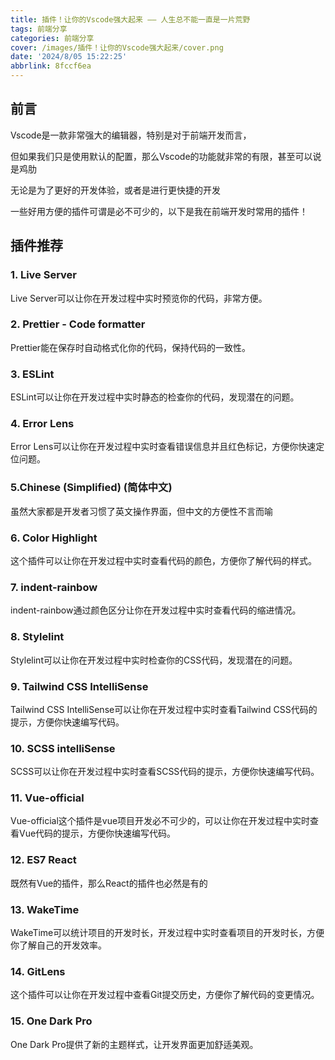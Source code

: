 ```yaml
---
title: 插件！让你的Vscode强大起来 —— 人生总不能一直是一片荒野
tags: 前端分享
categories: 前端分享
cover: /images/插件！让你的Vscode强大起来/cover.png
date: '2024/8/05 15:22:25'
abbrlink: 8fccf6ea
---
```


## 前言

Vscode是一款非常强大的编辑器，特别是对于前端开发而言，

但如果我们只是使用默认的配置，那么Vscode的功能就非常的有限，甚至可以说是鸡肋

无论是为了更好的开发体验，或者是进行更快捷的开发

一些好用方便的插件可谓是必不可少的，以下是我在前端开发时常用的插件！

## 插件推荐

### 1. Live Server

Live Server可以让你在开发过程中实时预览你的代码，非常方便。

### 2. Prettier - Code formatter

Prettier能在保存时自动格式化你的代码，保持代码的一致性。

### 3. ESLint

ESLint可以让你在开发过程中实时静态的检查你的代码，发现潜在的问题。

### 4. Error Lens

Error Lens可以让你在开发过程中实时查看错误信息并且红色标记，方便你快速定位问题。

### 5.Chinese (Simplified) (简体中文) 

虽然大家都是开发者习惯了英文操作界面，但中文的方便性不言而喻

### 6. Color Highlight

这个插件可以让你在开发过程中实时查看代码的颜色，方便你了解代码的样式。

### 7. indent-rainbow

indent-rainbow通过颜色区分让你在开发过程中实时查看代码的缩进情况。


### 8. Stylelint

Stylelint可以让你在开发过程中实时检查你的CSS代码，发现潜在的问题。

### 9. Tailwind CSS IntelliSense

Tailwind CSS IntelliSense可以让你在开发过程中实时查看Tailwind CSS代码的提示，方便你快速编写代码。

### 10. SCSS intelliSense

SCSS可以让你在开发过程中实时查看SCSS代码的提示，方便你快速编写代码。

### 11. Vue-official

Vue-official这个插件是vue项目开发必不可少的，可以让你在开发过程中实时查看Vue代码的提示，方便你快速编写代码。

### 12. ES7 React

既然有Vue的插件，那么React的插件也必然是有的

### 13. WakeTime

WakeTime可以统计项目的开发时长，开发过程中实时查看项目的开发时长，方便你了解自己的开发效率。

### 14. GitLens

这个插件可以让你在开发过程中查看Git提交历史，方便你了解代码的变更情况。

### 15. One Dark Pro

One Dark Pro提供了新的主题样式，让开发界面更加舒适美观。
